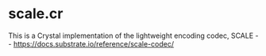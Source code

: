 # scale.cr
This is a Crystal implementation of the lightweight encoding codec, SCALE -- https://docs.substrate.io/reference/scale-codec/
